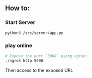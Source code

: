 ## How to:

### Start Server

```bash
python3 /src/server/app.py
```

### play online


```bash
# Expose the port `5000` using ngrok:
./ngrok http 5000   
```

Then access to the exposed URL